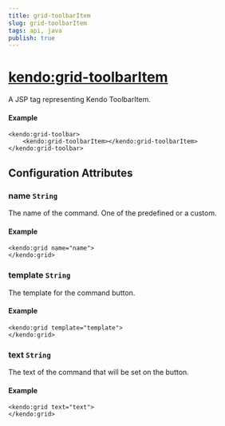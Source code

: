 ```yaml
---
title: grid-toolbarItem
slug: grid-toolbarItem
tags: api, java
publish: true
---
```


# <kendo:grid-toolbarItem>
A JSP tag representing Kendo ToolbarItem.

#### Example
    <kendo:grid-toolbar>
        <kendo:grid-toolbarItem></kendo:grid-toolbarItem>
    </kendo:grid-toolbar>


## Configuration Attributes


### name `String`

The name of the command. One of the predefined or a custom.

#### Example
    <kendo:grid name="name">
    </kendo:grid>



### template `String`

The template for the command button.

#### Example
    <kendo:grid template="template">
    </kendo:grid>



### text `String`

The text of the command that will be set on the button.

#### Example
    <kendo:grid text="text">
    </kendo:grid>


